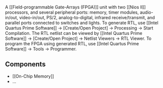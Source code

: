A [[Field-programmable Gate-Arrays (FPGA)]] unit with two [[Nios II]] processors, and several peripheral ports: memory, timer modules, audio-in/out, video-in/out, PS/2, analog-to-digital, infrared receive/transmit, and parallel ports connected to switches and lights.
To generate RTL, use [[Intel Quartus Prime Software]] -> [Create/Open Project] -> Processing -> Start Compilation. The RTL netlist can be viewed by [[Intel Quartus Prime Software]] -> [Create/Open Project] -> Netlist Viewers -> RTL Viewer.
To program the FPGA using generated RTL, use [[Intel Quartus Prime Software]] -> Tools -> Programmer.

## Components

- [[On-Chip Memory]]
- ...
